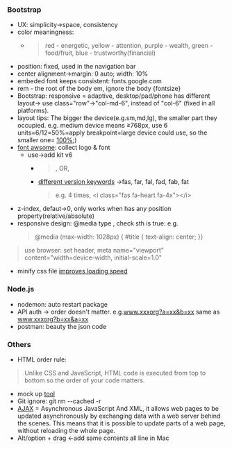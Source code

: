 ### Bootstrap
- UX: simplicity->space, consistency
- color meaningness: 
  - > red - energetic, yellow - attention, purple - wealth, green - food/fruit, blue - trustworthy(financial)
- position: fixed, used in the navigation bar
- center alignment->margin: 0 auto; width: 10%
- embeded font keeps consistent: fonts.google.com
- rem - the root of the body em, ignore the body {fontsize}
- Bootstrap: responsive = adaptive, desktop/pad/phone has different layout-> use class="row"->"col-md-6", instead of "col-6" (fixed in all platforms). 
- layout tips: The bigger the device(e.g.sm,md,lg), the smaller part they occupied. e.g. medium device means ≥768px, use 6 units=6/12=50%=apply breakpoint=large device could use, so the smaller one= [100%](https://stackoverflow.com/questions/19865158/what-is-the-difference-among-col-lg-col-md-and-col-sm-in-bootstrap);)
- [font awsome](https://fontawesome.com/): collect logo & font
  - use->add kit v6 
    - > <script src="https://kit.fontawesome.com/2b987bc1c1.js" crossorigin="anonymous"></script>, OR, <script defer src="https://pro.fontawesome.com/releases/v5.10.0/js/all.js"></script>
    - [different version keywords](https://fontawesome.com/v6.0/docs/web/add-icons/how-to) ->fas, far, fal, fad, fab, fat
      > e.g. 4 times, \<i class="fas fa-heart fa-4x">\</i>
- z-index, defaut->0, only works when has any position property(relative/absolute)
- responsive design: @media type <feature>, check sth is true: e.g. 
  >@media (max-width: 1028px) {
  #title {
    text-align: center;
  }}
 >use browser: set header, meta name="viewport" content="width=device-width, initial-scale=1.0"
- minify css file [improves loading speed](https://www.cleancss.com/css-minify/)
  
### Node.js
- nodemon: auto restart package
- API auth -> order doesn't matter. e.g.www.xxxorg?a=xx&b=xx same as www.xxxorg?b=xx&a=xx 
- postman: beauty the json code


### Others
- HTML order rule: 
> Unlike CSS and JavaScript, HTML code is executed from top to bottom so the order of your code matters.
- mock up [tool](https://balsamiq.cloud/)
- Git ignore: git rm --cached -r
- [AJAX](https://www.w3schools.com/whatis/whatis_ajax.asp) = Asynchronous JavaScript And XML, it allows web pages to be updated asynchronously by exchanging data with a web server behind the scenes. This means that it is possible to update parts of a web page, without reloading the whole page.
- Alt/option + drag <-add same contents all line in Mac




